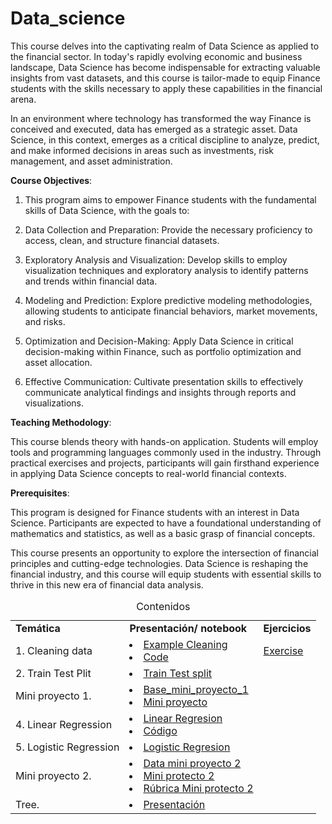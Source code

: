 # Data_science

This course delves into the captivating realm of Data Science as applied to the financial sector. In today's rapidly evolving economic and business landscape, Data Science has become indispensable for extracting valuable insights from vast datasets, and this course is tailor-made to equip Finance students with the skills necessary to apply these capabilities in the financial arena.

In an environment where technology has transformed the way Finance is conceived and executed, data has emerged as a strategic asset. Data Science, in this context, emerges as a critical discipline to analyze, predict, and make informed decisions in areas such as investments, risk management, and asset administration.

**Course Objectives**:

1. This program aims to empower Finance students with the fundamental skills of Data Science, with the goals to:

2. Data Collection and Preparation: Provide the necessary proficiency to access, clean, and structure financial datasets.

3. Exploratory Analysis and Visualization: Develop skills to employ visualization techniques and exploratory analysis to identify patterns and trends within financial data.

4. Modeling and Prediction: Explore predictive modeling methodologies, allowing students to anticipate financial behaviors, market movements, and risks.

5. Optimization and Decision-Making: Apply Data Science in critical decision-making within Finance, such as portfolio optimization and asset allocation.

6. Effective Communication: Cultivate presentation skills to effectively communicate analytical findings and insights through reports and visualizations.

**Teaching Methodology**:

This course blends theory with hands-on application. Students will employ tools and programming languages commonly used in the industry. Through practical exercises and projects, participants will gain firsthand experience in applying Data Science concepts to real-world financial contexts.

**Prerequisites**:

This program is designed for Finance students with an interest in Data Science. Participants are expected to have a foundational understanding of mathematics and statistics, as well as a basic grasp of financial concepts.

This course presents an opportunity to explore the intersection of financial principles and cutting-edge technologies. Data Science is reshaping the financial industry, and this course will equip students with essential skills to thrive in this new era of financial data analysis.



<table>
<caption>Contenidos</caption>
  <tr>
    <td> <strong>Temática</strong> </td>
    <td> <strong>Presentación/ notebook </strong></td>
    <td> <strong>Ejercicios</strong></td>
  </tr>
  <tr>
    <td> 1. Cleaning data 
    <td> <li>  <a href="https://nbviewer.org/github/Fabiancaru/Data_science/blob/main/Notebooks/Cleaning_data1_Python.ipynb">Example Cleaning</a> 
         <li>  <a href="https://github.com/Fabiancaru/Data_science/blob/main/Cleaning_data.md"> Code</a> 
    <td>   <a href="https://github.com/Fabiancaru/Data_science/blob/main/Exercise.md"> Exercise </a>
    
    
  </tr>
  <tr>
    <td> 2. Train Test Plit 
    <td> <li>  <a href="https://nbviewer.org/github/Fabiancaru/Data_science/blob/main/Notebooks/Train_test_spli.ipynb">Train Test split</a> 
<!--    <td rowspan="2"><a href="https://github.com/Fabiancaru/Machine_Learning/blob/main/R%C3%BAbrica%20de%20evaluaci%C3%B3n%20ejercicio%20Regresi%C3%B3n%20Lineal_2023_2.pdf">Rúbrica_Exercise_lineal          </td> -->
 
    
<!--  <td> 3. Classification </td> -->
<!--  <td>   <a href="https://nbviewer.org/github/Fabiancaru/Machine_Learning/blob/main/Smarket.ipynb">Classification_Smarket</a></td> -->
    
  </tr>    
  <tr>
    <td> Mini proyecto 1.
    <td> <li> <a href="https://drive.google.com/file/d/1OVjHC7Q9lP2IDksWtrvUQdf3LhfUfCSQ/view?usp=sharing"> Base_mini_proyecto_1
          <li> <a href="https://github.com/Fabiancaru/Data_science/blob/main/Mini%20Proyecto%201.pdf"> Mini proyecto
    </td>
    
  </tr>
  <tr>
      <td> 4. Linear Regression
      <td><li> <a href="https://github.com/Fabiancaru/Data_science/blob/main/Linea_regress.pdf"> Linear Regresion  </li>
        <li> <a href="https://github.com/Fabiancaru/Machine_Learning/blob/main/linear_regression_2023_2.ipynb"> Código </li>
      </td>
  </tr>
        <tr>
      <td> 5. Logistic Regression
      <td><li> <a href="https://github.com/Fabiancaru/Data_science/blob/main/Notebooks/Logistic_regression_2023.ipynb"> Logistic Regresion  </li>
        
    
  </tr>
  <tr>
      <td> Mini proyecto 2.
      <td><li> <a href="https://github.com/Fabiancaru/Machine_Learning/blob/main/WalmarT.csv"> Data mini proyecto 2</li>
          <li> <a href="https://github.com/Fabiancaru/Data_science/blob/main/Walmart%20Dataset.pdf"> Mini protecto 2</li>
          <li> <a href="https://github.com/Fabiancaru/Data_science/blob/main/R%C3%BAbrica%20de%20evaluaci%C3%B3n%20Mini%20proyecto%202.pdf"> Rúbrica Mini protecto 2</li>
      
  </tr>

<tr>
      <td> Tree.
      <td><li> <a href="https://github.com/Fabiancaru/Data_science/blob/main/Tree/Tree_FC.pdf"> Presentación</li>
         
      
  </tr>





  
  
          
        
  </td>
  </tr>  
</table>    
